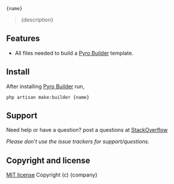 ```
{name}
```
> {description}

## Features

- All files needed to build a [Pyro Builder](github.com/websemantics/builder-extension) template.

## Install

After installing [Pyro Builder](github.com/websemantics/builder-extension) run,

```
php artisan make:builder {name}
```

## Support

Need help or have a question? post a questions at [StackOverflow](https://stackoverflow.com/questions/tagged/{name})

*Please don't use the issue trackers for support/questions.*

## Copyright and license

[MIT license](http://opensource.org/licenses/mit-license.php)
Copyright (c) {company}
